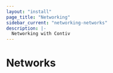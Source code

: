 ```yaml
---
layout: "install"
page_title: "Networking"
sidebar_current: "networking-networks"
description: |-
  Networking with Contiv
---
```


# Networks
